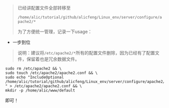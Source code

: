 > 已经讲配置文件全部转移至
>
> `/home/alic/tutorial/github/alicfeng/Linux_env/server/configure/apache2/*`
>
> 为了方便统一管理，记录一下usage：

- 一步到位

> 说明：建议将`/etc/apache2/*`所有的配置文件删除，因为已经有了配置文件，保留着也是冗余数据文件。

```shell
sudo rm /etc/apache2 && \
sudo touch /etc/apache2/apache2.conf && \
sudo echo "IncludeOptional /home/alic/tutorial/github/alicfeng/Linux_env/server/configure/apache2/apache2.conf
" > /etc/apache2/apache2.conf && \
mkdir -p /home/alic/www/default
```

即可！